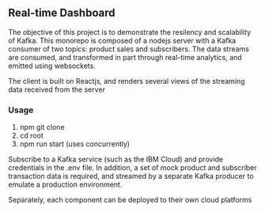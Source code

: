 ## Real-time Dashboard

The objective of this project is to demonstrate the resilency and scalability of Kafka. This monorepo is composed of a nodejs server with a Kafka consumer of two topics: product sales and subscribers. The data streams are consumed, and transformed in part through real-time analytics, and emitted using websockets.

The client is built on Reactjs, and renders several views of the streaming data received from the server

### Usage

1. npm git clone
2. cd root
3. npm run start (uses concurrently)

Subscribe to a Kafka service (such as the IBM Cloud) and provide credentials in the .env file. In addition, a set of mock product and subscriber transaction data is required, and streamed by a separate Kafka producer to emulate a production environment.

Separately, each component can be deployed to their own cloud platforms

